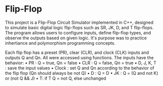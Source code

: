 # Flip-Flop

This project is a Flip-Flop Circuit Simulator implemented in C++, designed to simulate basic digital logic flip-flops such as SR, JK, D, and T flip-flops. The program allows users to configure inputs, define flip-flop types, and observe the outputs based on given logic. It's purpose was to practice inhertiance and polymorphism programming concepts. 


Each flip flop has a preset (PR), clear (CLR), and clock (CLK) inputs and outputs Q and Qn.
All were accessed using functions. The inputs have the behavior:
• PR : Q = true, Qn = false
• CLR : Q = false, Qn = true
• D, J, K, T : save the input values
• Clock : set Q and Qn according to the behavior of the flip flop (Qn should always be not Q)
• D : Q = D
• JK : Q = (Q and not K) or (not Q && J)
• T: if T Q = not Q, else unchanged
